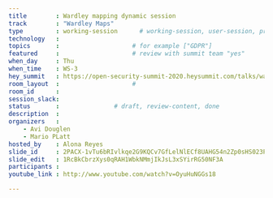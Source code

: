 ```yaml
---
title        : Wardley mapping dynamic session
track        : "Wardley Maps"
type         : working-session      # working-session, user-session, product-session
technology   :
topics       :                    # for example ["GDPR"]
featured     :                    # review with summit team "yes"
when_day     : Thu
when_time    : WS-3
hey_summit   : https://open-security-summit-2020.heysummit.com/talks/wardley-mapping-dynamic-session/
room_layout  :                    #
room_id      : 
session_slack: 
status       :               # draft, review-content, done
description  :
organizers   :
    - Avi Douglen
    - Mario PLatt
hosted_by    : Alona Reyes
slide_id     : 2PACX-1vTu6bRIvlkqe2G9KQCv7GfLelNlECf8UAHG54n2Zp0sHS023PuMYWmHvke75Zo6laeiKeZ3pBw2H9sH
slide_edit   : 1RcBkCbrzXys0qRAH1WbkNMmjIkJsL3xSYirRG50NF3A
participants :
youtube_link : http://www.youtube.com/watch?v=OyuHuNGGs18

---
```

